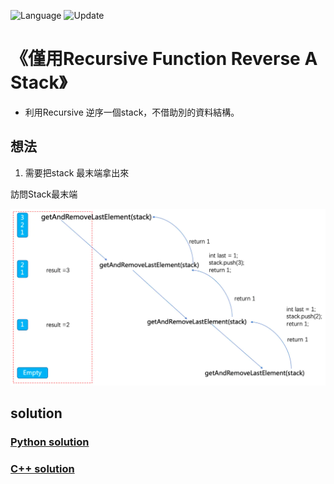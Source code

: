![Language](https://img.shields.io/badge/Language-Python%20%26%20C-orange) ![Update](https://img.shields.io/badge/Update-daily-brightgreen) 

# 《僅用Recursive Function Reverse A Stack》
* 利用Recursive 逆序一個stack，不借助別的資料結構。

想法
---
1. 需要把stack 最末端拿出來

訪問Stack最末端

![](./ReverseAStack.png)

solution 
---

### [Python solution ](./stackQueue.py)

### [C++ solution](./)
